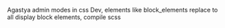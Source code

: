 Agastya admin modes in css Dev, elements like block\_elements replace to all display block elements, compile scss